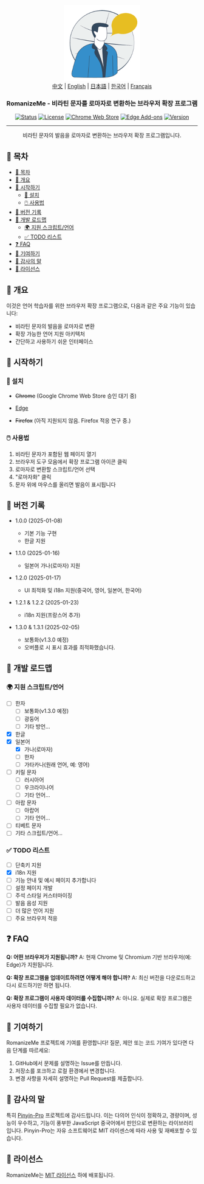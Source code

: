 <p align="center">
  <a href="https://github.com/jeffminim/RomanizeMe" rel="noopener">
 <img width=200px height=200px src="../assets/romanizemelogo256.png" alt="RomanizeMe - 브라우저 확장 프로그램 로고"></a>
 <br>
 <a href="./README.zh.md">中文</a> | <a href="../README.md">English</a> | <a href="./README.ja.md">日本語</a> | <a href="./README.ko.md">한국어</a> | <a href="./README.fr.md">Français</a>
</p>

<h3 align="center">RomanizeMe - 비라틴 문자를 로마자로 변환하는 브라우저 확장 프로그램</h3>

<div align="center">

[![Status](https://img.shields.io/badge/status-active-success.svg)]()
[![License](https://img.shields.io/badge/license-MIT-blue.svg)](/LICENSE)
[![Chrome Web Store](https://img.shields.io/badge/chrome-web--store-coming_soon-blue.svg)]()
[![Edge Add-ons](https://img.shields.io/badge/Edge_Store-RomanizeMe-blue)](https://microsoftedge.microsoft.com/addons/detail/fdeofmabkieoopbbehanpfjglmidjjai)
[![Version](https://img.shields.io/badge/version-1.3.1-blue.svg)](https://github.com/jeffminim/RomanizeMe/releases/tag/v1.3.1)

</div>

---

<p align="center"> 비라틴 문자의 발음을 로마자로 변환하는 브라우저 확장 프로그램입니다.
    <br> 
</p>

## 📝 목차

- [📝 목차](#-목차)
- [🧐 개요 ](#-개요-)
- [🏁 시작하기 ](#-시작하기-)
  - [🔧 설치](#-설치)
  - [🖱️ 사용법](#️-사용법)
- [📅 버전 기록 ](#-버전-기록-)
- [📅 개발 로드맵 ](#-개발-로드맵-)
  - [🌍 지원 스크립트/언어 ](#-지원-스크립트언어-)
  - [✅ TODO 리스트](#-todo-리스트)
- [❓ FAQ ](#-faq-)
- [🤝 기여하기 ](#-기여하기-)
- [🙏 감사의 말 ](#-감사의-말-)
- [📜 라이선스 ](#-라이선스-)

## 🧐 개요 <a name = "개요"></a>

이것은 언어 학습자를 위한 브라우저 확장 프로그램으로, 다음과 같은 주요 기능이 있습니다:

- 비라틴 문자의 발음을 로마자로 변환
- 확장 가능한 언어 지원 아키텍처
- 간단하고 사용하기 쉬운 인터페이스

## 🏁 시작하기 <a name = "시작하기"></a>

### 🔧 설치

- ~~Chrome~~ (Google Chrome Web Store 승인 대기 중)

- [Edge](https://microsoftedge.microsoft.com/addons/detail/fdeofmabkieoopbbehanpfjglmidjjai)

- ~~Firefox~~ (아직 지원되지 않음. Firefox 적응 연구 중.)

### 🖱️ 사용법

1. 비라틴 문자가 포함된 웹 페이지 열기
2. 브라우저 도구 모음에서 확장 프로그램 아이콘 클릭
3. 로마자로 변환할 스크립트/언어 선택
4. "로마자화" 클릭
5. 문자 위에 마우스를 올리면 발음이 표시됩니다

## 📅 버전 기록 <a name = "버전-기록"></a>

- 1.0.0 (2025-01-08)
  - 기본 기능 구현
  - 한글 지원

- 1.1.0 (2025-01-16)
  - 일본어 가나(로마자) 지원

- 1.2.0 (2025-01-17)
  - UI 최적화 및 i18n 지원(중국어, 영어, 일본어, 한국어)

- 1.2.1 & 1.2.2 (2025-01-23)
  - i18n 지원(프랑스어 추가)

- 1.3.0 & 1.3.1 (2025-02-05)
  - 보통화(v1.3.0 예정)
  - 오버플로 시 표시 효과를 최적화했습니다.

## 📅 개발 로드맵 <a name = "개발-로드맵"></a>

### 🌍 지원 스크립트/언어 <a name = "지원-스크립트언어"></a>

- [ ] 한자
  - [ ] 보통화(v1.3.0 예정)
  - [ ] 광둥어
  - [ ] 기타 방언...
- [X] 한글
- [x] 일본어
  - [x] 가나(로마자)
  - [ ] 한자
  - [ ] 가타카나(원래 언어, 예: 영어)
- [ ] 키릴 문자
  - [ ] 러시아어
  - [ ] 우크라이나어
  - [ ] 기타 언어...
- [ ] 아랍 문자
  - [ ] 아랍어
  - [ ] 기타 언어...
- [ ] 티베트 문자
- [ ] 기타 스크립트/언어...

### ✅ TODO 리스트

- [ ] 단축키 지원
- [x] i18n 지원
- [ ] 기능 안내 및 예시 페이지 추가합니다
- [ ] 설정 페이지 개발
- [ ] 주석 스타일 커스터마이징
- [ ] 발음 음성 지원
- [ ] 더 많은 언어 지원
- [ ] 주요 브라우저 적응

## ❓ FAQ <a name = "FAQ"></a>

**Q: 어떤 브라우저가 지원됩니까?**
A: 현재 Chrome 및 Chromium 기반 브라우저(예: Edge)가 지원됩니다.

**Q: 확장 프로그램을 업데이트하려면 어떻게 해야 합니까?**
A: 최신 버전을 다운로드하고 다시 로드하기만 하면 됩니다.

**Q: 확장 프로그램이 사용자 데이터를 수집합니까?**
A: 아니요. 실제로 확장 프로그램은 사용자 데이터를 수집할 필요가 없습니다.

## 🤝 기여하기 <a name = "기여하기"></a>

RomanizeMe 프로젝트에 기여를 환영합니다! 질문, 제안 또는 코드 기여가 있다면 다음 단계를 따르세요:

1. GitHub에서 문제를 설명하는 Issue를 만듭니다.
2. 저장소를 포크하고 로컬 환경에서 변경합니다.
3. 변경 사항을 자세히 설명하는 Pull Request를 제출합니다.

## 🙏 감사의 말 <a name = "감사의-말"></a>

특히 [Pinyin-Pro](https://pinyin-pro.cn/) 프로젝트에 감사드립니다. 이는 다의어 인식이 정확하고, 경량이며, 성능이 우수하고, 기능이 풍부한 JavaScript 중국어에서 핀인으로 변환하는 라이브러리입니다. Pinyin-Pro는 자유 소프트웨어로 MIT 라이센스에 따라 사용 및 재배포할 수 있습니다.

## 📜 라이선스 <a name = "라이선스"></a>

RomanizeMe는 [MIT 라이선스](/LICENSE) 하에 배포됩니다.
